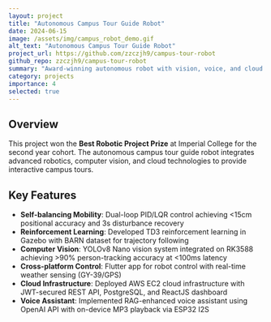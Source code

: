 ```yaml
---
layout: project
title: "Autonomous Campus Tour Guide Robot"
date: 2024-06-15
image: /assets/img/campus_robot_demo.gif
alt_text: "Autonomous Campus Tour Guide Robot"
project_url: https://github.com/zzczjh9/campus-tour-robot
github_repo: zzczjh9/campus-tour-robot
summary: "Award-winning autonomous robot with vision, voice, and cloud integration for campus tours"
category: projects
importance: 4
selected: true
---
```


## Overview

This project won the **Best Robotic Project Prize** at Imperial College for the second year cohort. The autonomous campus tour guide robot integrates advanced robotics, computer vision, and cloud technologies to provide interactive campus tours.

## Key Features

- **Self-balancing Mobility**: Dual-loop PID/LQR control achieving <15cm positional accuracy and 3s disturbance recovery
- **Reinforcement Learning**: Developed TD3 reinforcement learning in Gazebo with BARN dataset for trajectory following
- **Computer Vision**: YOLOv8 Nano vision system integrated on RK3588 achieving >90% person-tracking accuracy at <100ms latency
- **Cross-platform Control**: Flutter app for robot control with real-time weather sensing (GY-39/GPS)
- **Cloud Infrastructure**: Deployed AWS EC2 cloud infrastructure with JWT-secured REST API, PostgreSQL, and ReactJS dashboard
- **Voice Assistant**: Implemented RAG-enhanced voice assistant using OpenAI API with on-device MP3 playback via ESP32 I2S

